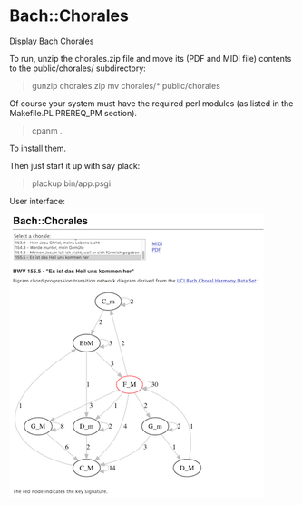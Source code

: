 # Bach::Chorales
Display Bach Chorales

To run, unzip the chorales.zip file and move its (PDF and MIDI file) contents to
the public/chorales/ subdirectory:

> gunzip chorales.zip
> mv chorales/* public/chorales

Of course your system must have the required perl modules (as listed in the
Makefile.PL PREREQ_PM section).

> cpanm .

To install them.

Then just start it up with say plack:

> plackup bin/app.psgi

User interface:

![User interface](https://raw.githubusercontent.com/ology/Bach-Chorales/master/public/images/screenshot.png)
